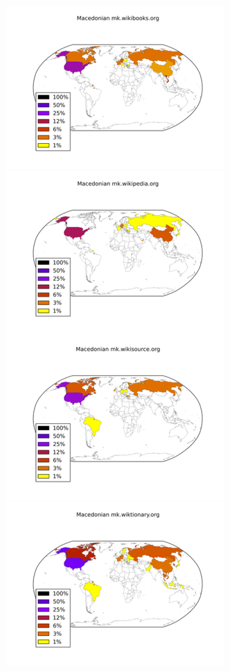 ![](/images/Macedonian-mk.wikibooks.org.png)
![](/images/Macedonian-mk.wikipedia.org.png)
![](/images/Macedonian-mk.wikisource.org.png)
![](/images/Macedonian-mk.wiktionary.org.png)
